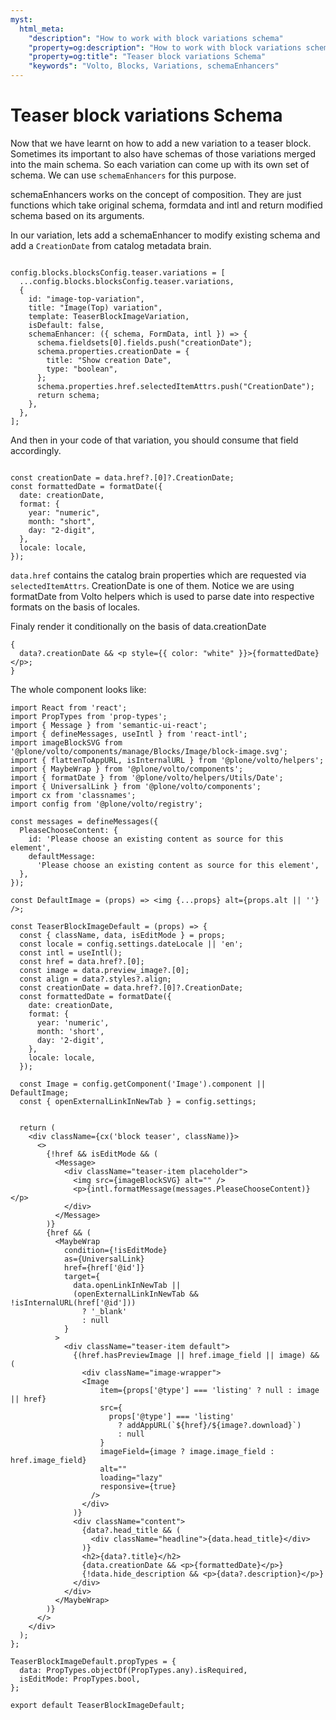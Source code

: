 ```yaml
---
myst:
  html_meta:
    "description": "How to work with block variations schema"
    "property=og:description": "How to work with block variations schema"
    "property=og:title": "Teaser block variations Schema"
    "keywords": "Volto, Blocks, Variations, schemaEnhancers"
---
```


# Teaser block variations Schema

Now that we have learnt on how to add a new variation to a teaser block. Sometimes its important to also have schemas of those variations merged into the main schema. So each variation can come up with its own set of schema. We can use `schemaEnhancers` for this purpose.

schemaEnhancers works on the concept of composition. They are just functions which take original schema, formdata and intl and return modified schema based on its arguments.

In our variation, lets add a schemaEnhancer to modify existing schema and add a `CreationDate` from catalog metadata brain.

```{code-block} js

config.blocks.blocksConfig.teaser.variations = [
  ...config.blocks.blocksConfig.teaser.variations,
  {
    id: "image-top-variation",
    title: "Image(Top) variation",
    template: TeaserBlockImageVariation,
    isDefault: false,
    schemaEnhancer: ({ schema, FormData, intl }) => {
      schema.fieldsets[0].fields.push("creationDate");
      schema.properties.creationDate = {
        title: "Show creation Date",
        type: "boolean",
      };
      schema.properties.href.selectedItemAttrs.push("CreationDate");
      return schema;
    },
  },
];
```

And then in your code of that variation, you should consume that field accordingly.

```{code-block} js

const creationDate = data.href?.[0]?.CreationDate;
const formattedDate = formatDate({
  date: creationDate,
  format: {
    year: "numeric",
    month: "short",
    day: "2-digit",
  },
  locale: locale,
});
```

`data.href` contains the catalog brain properties which are requested via `selectedItemAttrs`. CreationDate is one of them. Notice we are using formatDate from Volto helpers which is used to parse date into respective formats on the basis of locales.

Finaly render it conditionally on the basis of data.creationDate

```{code-block} jsx
{
  data?.creationDate && <p style={{ color: "white" }}>{formattedDate}</p>;
}
```

The whole component looks like:

```{code-block} jsx
import React from 'react';
import PropTypes from 'prop-types';
import { Message } from 'semantic-ui-react';
import { defineMessages, useIntl } from 'react-intl';
import imageBlockSVG from '@plone/volto/components/manage/Blocks/Image/block-image.svg';
import { flattenToAppURL, isInternalURL } from '@plone/volto/helpers';
import { MaybeWrap } from '@plone/volto/components';
import { formatDate } from '@plone/volto/helpers/Utils/Date';
import { UniversalLink } from '@plone/volto/components';
import cx from 'classnames';
import config from '@plone/volto/registry';

const messages = defineMessages({
  PleaseChooseContent: {
    id: 'Please choose an existing content as source for this element',
    defaultMessage:
      'Please choose an existing content as source for this element',
  },
});

const DefaultImage = (props) => <img {...props} alt={props.alt || ''} />;

const TeaserBlockImageDefault = (props) => {
  const { className, data, isEditMode } = props;
  const locale = config.settings.dateLocale || 'en';
  const intl = useIntl();
  const href = data.href?.[0];
  const image = data.preview_image?.[0];
  const align = data?.styles?.align;
  const creationDate = data.href?.[0]?.CreationDate;
  const formattedDate = formatDate({
    date: creationDate,
    format: {
      year: 'numeric',
      month: 'short',
      day: '2-digit',
    },
    locale: locale,
  });

  const Image = config.getComponent('Image').component || DefaultImage;
  const { openExternalLinkInNewTab } = config.settings;


  return (
    <div className={cx('block teaser', className)}>
      <>
        {!href && isEditMode && (
          <Message>
            <div className="teaser-item placeholder">
              <img src={imageBlockSVG} alt="" />
              <p>{intl.formatMessage(messages.PleaseChooseContent)}</p>
            </div>
          </Message>
        )}
        {href && (
          <MaybeWrap
            condition={!isEditMode}
            as={UniversalLink}
            href={href['@id']}
            target={
              data.openLinkInNewTab ||
              (openExternalLinkInNewTab && !isInternalURL(href['@id']))
                ? '_blank'
                : null
            }
          >
            <div className="teaser-item default">
              {(href.hasPreviewImage || href.image_field || image) && (
                <div className="image-wrapper">
                <Image
                    item={props['@type'] === 'listing' ? null : image || href}
                    src={
                      props['@type'] === 'listing'
                        ? addAppURL(`${href}/${image?.download}`)
                        : null
                    }
                    imageField={image ? image.image_field : href.image_field}
                    alt=""
                    loading="lazy"
                    responsive={true}
                  />
                </div>
              )}
              <div className="content">
                {data?.head_title && (
                  <div className="headline">{data.head_title}</div>
                )}
                <h2>{data?.title}</h2>
                {data.creationDate && <p>{formattedDate}</p>}
                {!data.hide_description && <p>{data?.description}</p>}
              </div>
            </div>
          </MaybeWrap>
        )}
      </>
    </div>
  );
};

TeaserBlockImageDefault.propTypes = {
  data: PropTypes.objectOf(PropTypes.any).isRequired,
  isEditMode: PropTypes.bool,
};

export default TeaserBlockImageDefault;

```
